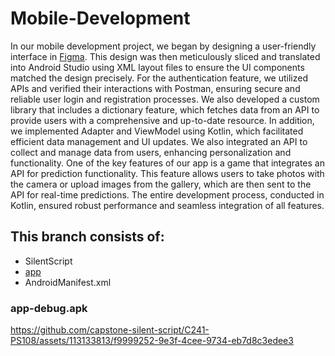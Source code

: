 # Mobile-Development

In our mobile development project, we began by designing a user-friendly interface in [Figma](https://www.figma.com/design/bMKJ0hyDhmpnDxbfPDpLdb/Capstone-Figma?node-id=0-1&t=aDedkTKiLr7eZmsk-0). This design was then meticulously sliced and translated into Android Studio using XML layout files to ensure the UI components matched the design precisely. For the authentication feature, we utilized APIs and verified their interactions with Postman, ensuring secure and reliable user login and registration processes. We also developed a custom library that includes a dictionary feature, which fetches data from an API to provide users with a comprehensive and up-to-date resource. In addition, we implemented Adapter and ViewModel using Kotlin, which facilitated efficient data management and UI updates. We also integrated an API to collect and manage data from users, enhancing personalization and functionality. One of the key features of our app is a game that integrates an API for prediction functionality. This feature allows users to take photos with the camera or upload images from the gallery, which are then sent to the API for real-time predictions. The entire development process, conducted in Kotlin, ensured robust performance and seamless integration of all features.

## This branch consists of:

* SilentScript
* [app](https://github.com/capstone-silent-script/C241-PS108/assets/113133813/f9999252-9e3f-4cee-9734-eb7d8c3edee3)
* AndroidManifest.xml

### app-debug.apk

https://github.com/capstone-silent-script/C241-PS108/assets/113133813/f9999252-9e3f-4cee-9734-eb7d8c3edee3











